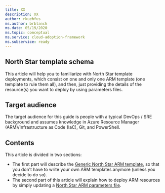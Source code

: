 ```yaml
---
title: XX
description: XX
author: rkuehfus
ms.author: brblanch
ms.date: 05/19/2020
ms.topic: conceptual
ms.service: cloud-adoption-framework
ms.subservice: ready
---
```


## North Star template schema

This article will help you to familiarize with North Star template deployments, which consist on one and only one ARM template (one template to rule them all), and then, just providing the details of the resource(s) you want to deploy by using parameters files.

## Target audience
The target audience for this guide is people with a typical DevOps / SRE background and assumes knowledge in Azure Resource Manager (ARM)/Infrastructure as Code (IaC), Git, and PowerShell.

## Contents
This article is divided in two sections:
 - The first part will describe the [Generic North Star ARM template](./NorthStar-template-schema.md), so that you don't have to write your own ARM templates anymore (unless you decide to do so).
 - The second part of this article will explain how to deploy ARM resources by simply updating a [North Star ARM parameters file](./NorthStar-parameters-schema.md). 
